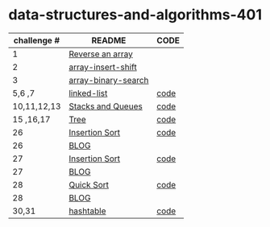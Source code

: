 # data-structures-and-algorithms-401


|challenge # | README| CODE |
| ---| ---------------------------------- |---------|
| 1 |[Reverse an array](challenge/array-reverse/README.md) | |
| 2 |[array-insert-shift](challenge/array-insert-shift/readme.md) | |
| 3 |[array-binary-search](challenge/array-binary-search/README.md)| |
| 5,6 ,7|[linked-list](challenge/linked-list/README.md)  |[code](challenge/linked-list)|
| 10,11,12,13 |[Stacks and Queues](challenge/stack-queue/README.md)|[code](challenge/stack-queue) |
| 15 ,16,17|[Tree](challenge/tree/README.md)|[code](challenge/tree)|
| 26|[Insertion Sort](challenge/insertion-sort/README.md) | [code](challenge/insertion-sort) |  
| 26|[BLOG](challenge/insertion-sort/BLOG.md) |  |
| 27|[Insertion Sort](challenge/merge-sort/README.md) | [code](challenge/merge-sort) |  
| 27|[BLOG](challenge/merge-sort/BLOG.md) |  |
| 28|[Quick Sort](challenge/quick-sort/README.md) | [code](challenge/quick-sort) |  
| 28|[BLOG](challenge/quick-sort/BLOG.md) |  |
| 30,31|[hashtable](challenge/hashtable/README.md) | [code](challenge/hashtable) | 


